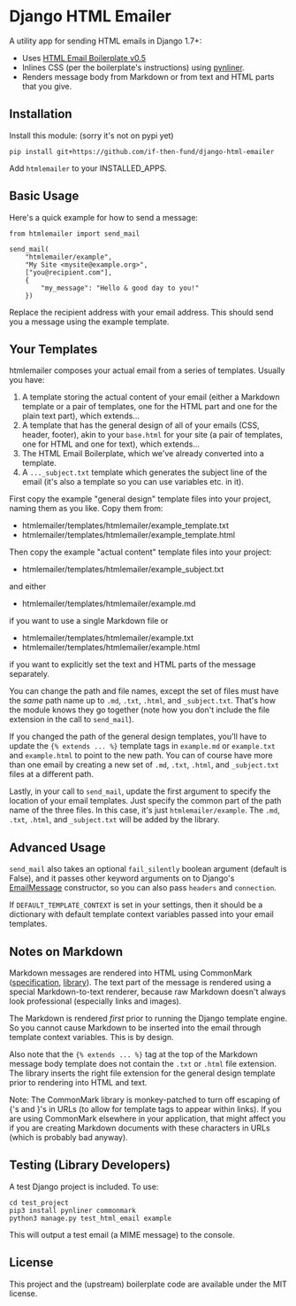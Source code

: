 Django HTML Emailer
===================

A utility app for sending HTML emails in Django 1.7+:

* Uses [HTML Email Boilerplate v0.5](http://htmlemailboilerplate.com/)
* Inlines CSS (per the boilerplate's instructions) using [pynliner](https://pythonhosted.org/pynliner/).
* Renders message body from Markdown or from text and HTML parts that you give.

Installation
------------

Install this module: (sorry it's not on pypi yet)

	pip install git+https://github.com/if-then-fund/django-html-emailer

Add `htmlemailer` to your INSTALLED_APPS.

Basic Usage
-----------

Here's a quick example for how to send a message:

	from htmlemailer import send_mail

	send_mail(
		"htmlemailer/example",
		"My Site <mysite@example.org>",
		["you@recipient.com"],
		{
			"my_message": "Hello & good day to you!"
		})

Replace the recipient address with your email address. This should send you a message using the example template.

Your Templates
--------------

htmlemailer composes your actual email from a series of templates. Usually you have:

1. A template storing the actual content of your email (either a Markdown template or a pair of templates, one for the HTML part and one for the plain text part), which extends...
2. A template that has the general design of all of your emails (CSS, header, footer), akin to your `base.html` for your site (a pair of templates, one for HTML and one for text), which extends...
3. The HTML Email Boilerplate, which we've already converted into a template.
4. A `..._subject.txt` template which generates the subject line of the email (it's also a template so you can use variables etc. in it).

First copy the example "general design" template files into your project, naming them as you like. Copy them from:

* htmlemailer/templates/htmlemailer/example_template.txt
* htmlemailer/templates/htmlemailer/example_template.html

Then copy the example "actual content" template files into your project:

* htmlemailer/templates/htmlemailer/example_subject.txt

and either

* htmlemailer/templates/htmlemailer/example.md

if you want to use a single Markdown file or

* htmlemailer/templates/htmlemailer/example.txt
* htmlemailer/templates/htmlemailer/example.html

if you want to explicitly set the text and HTML parts of the message separately.

You can change the path and file names, except the set of files must have the *same* path name up to `.md`, `.txt`, `.html`, and `_subject.txt`. That's how the module knows they go together (note how you don't include the file extension in the call to `send_mail`).

If you changed the path of the general design templates, you'll have to update the `{% extends ... %}` template tags in `example.md` or `example.txt` and `example.html` to point to the new path. You can of course have more than one email by creating a new set of `.md`, `.txt`, `.html`, and `_subject.txt` files at a different path.

Lastly, in your call to `send_mail`, update the first argument to specify the location of your email templates. Just specify the common part of the path name of the three files. In this case, it's just `htmlemailer/example`. The `.md`, `.txt`, `.html`, and `_subject.txt` will be added by the library.

Advanced Usage
--------------

`send_mail` also takes an optional `fail_silently` boolean argument (default is False), and it passes other keyword arguments on to Django's [EmailMessage](https://docs.djangoproject.com/en/1.7/topics/email/#django.core.mail.EmailMessage) constructor, so you can also pass `headers` and `connection`.

If `DEFAULT_TEMPLATE_CONTEXT` is set in your settings, then it should be a dictionary with default template context variables passed into your email templates.

Notes on Markdown
-----------------

Markdown messages are rendered into HTML using CommonMark ([specification](http://spec.commonmark.org/), [library](https://pypi.python.org/pypi/CommonMark)). The text part of the message is rendered using a special Markdown-to-text renderer, because raw Markdown doesn't always look professional (especially links and images).

The Markdown is rendered *first* prior to running the Django template engine. So you cannot cause Markdown to be inserted into the email through template context variables. This is by design.

Also note that the `{% extends ... %}` tag at the top of the Markdown message body template does not contain the `.txt` or `.html` file extension. The library inserts the right file extension for the general design template prior to rendering into HTML and text.

Note: The CommonMark library is monkey-patched to turn off escaping of {'s and }'s in URLs (to allow for template tags to appear within links). If you are using CommonMark elsewhere in your application, that might affect you if you are creating Markdown documents with these characters in URLs (which is probably bad anyway).

Testing (Library Developers)
----------------------------

A test Django project is included. To use:

	cd test_project
	pip3 install pynliner commonmark
	python3 manage.py test_html_email example

This will output a test email (a MIME message) to the console.

License
-------

This project and the (upstream) boilerplate code are available under the MIT license.
